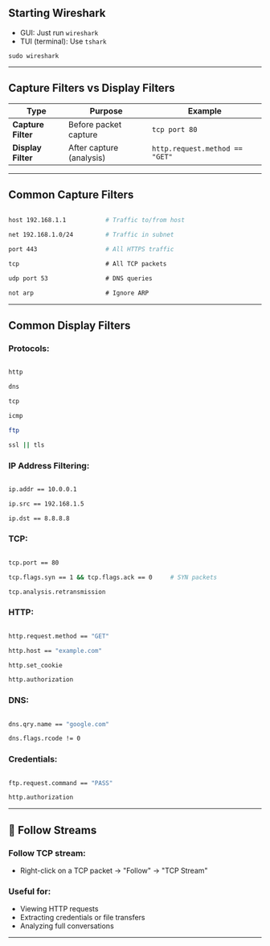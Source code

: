 ## Starting Wireshark
 
- GUI: Just run `wireshark`
- TUI (terminal): Use `tshark`
 
```
sudo wireshark
```

---
## Capture Filters vs Display Filters
  
| Type               | Purpose                  | Example                        |
| ------------------ | ------------------------ | ------------------------------ |
| **Capture Filter** | Before packet capture    | `tcp port 80`                  |
| **Display Filter** | After capture (analysis) | `http.request.method == "GET"` |

---
## Common Capture Filters

```bash

host 192.168.1.1           # Traffic to/from host

net 192.168.1.0/24         # Traffic in subnet

port 443                   # All HTTPS traffic

tcp                        # All TCP packets

udp port 53                # DNS queries

not arp                    # Ignore ARP

```

---
## Common Display Filters

### Protocols:

```bash

http

dns

tcp

icmp

ftp

ssl || tls

```

### IP Address Filtering:

```bash

ip.addr == 10.0.0.1

ip.src == 192.168.1.5

ip.dst == 8.8.8.8

```

### TCP:

```bash

tcp.port == 80

tcp.flags.syn == 1 && tcp.flags.ack == 0     # SYN packets

tcp.analysis.retransmission

```

### HTTP:

```bash

http.request.method == "GET"

http.host == "example.com"

http.set_cookie

http.authorization

```

### DNS:

```bash

dns.qry.name == "google.com"

dns.flags.rcode != 0

```

### Credentials:

```bash

ftp.request.command == "PASS"

http.authorization

```

---
## 📂 Follow Streams

### Follow TCP stream:

- Right-click on a TCP packet → "Follow" → "TCP Stream"

### Useful for:

- Viewing HTTP requests
- Extracting credentials or file transfers
- Analyzing full conversations

---

